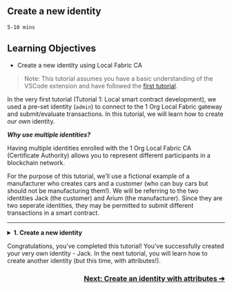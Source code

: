 ## **Create a new identity**
`5-10 mins`


## Learning Objectives

* Create a new identity using Local Fabric CA

> Note: This tutorial assumes you have a basic understanding of the VSCode extension and have followed the <a href='../ibm-blockchain-platform-vscode-smart-contract/local-dev.md'> first tutorial</a>.

In the very first tutorial (Tutorial 1: Local smart contract development), we used a pre-set identity (`admin`) to connect to the 1 Org Local Fabric gateway and submit/evaluate transactions. In this tutorial, we will learn how to create _our own_ identity.

***Why use multiple identities?*** 

Having multiple identities enrolled with the 1 Org Local Fabric CA (Certificate Authority) allows you to represent different participants in a blockchain network. 

For the purpose of this tutorial, we’ll use a fictional example of a manufacturer who creates cars and a customer (who can buy cars but should not be manufacturing them!). We will be referring to the two identities Jack (the customer) and Arium (the manufacturer). Since they are two seperate identities, they may be permitted to submit different transactions in a smart contract.

---
<details>
<summary><b>1. Create a new identity</b></summary>

1. If the 1 Org Local Fabric isn't running, under the `FABRIC ENVIRONMENTS` panel, click on `1 Org Local Fabric  ○ (click to start)` to start the local Fabric and connect to it. Once this is done, look for `Org1CA` (it's under Nodes), right click it and choose `Create Identity (register and enroll)`. 

> Command Palette alternative: `Create Identity (register and enroll)`

2. You will be asked to provide a name for your identity. For the purpose of this tutorial, we will call our identity `Jack` and select `No` when asked to add attributes (These will be covered in a later tutorial).

3. Upon submitting your request, you should see a confirmation message at the bottom right of the screen confirming that your identity `Jack` has been created. The newly created identity should also appear in the `Fabric Wallets` panel under `1 Org Local Fabric > Org1`. 

4. To connect to the 1 Org Local Fabric gateway using this identity, you simply click `1 Org Local Fabric - Org1` under the Fabric Gateways panel and select the identity you wish to connect with (Jack in our case).

__*Note*__: If you are connected to the gateway already using the `admin` identity, you will need to disconnect from the gateway before you can reconnect with another identity. 

</details>

Congratulations, you've completed this tutorial! You've successfully created your very own identity - Jack. In the next tutorial, you will learn how to create another identity (but this time, with attributes!).

<a href='./createNewIdentityAttributes.md'><h3 align='right'><b> Next: Create an identity with attributes ➔ </h3></b></a>